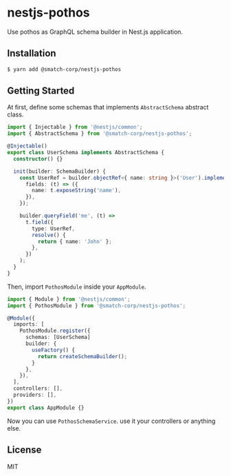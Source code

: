 # nestjs-pothos

Use pothos as GraphQL schema builder in Nest.js application.

## Installation

```bash
$ yarn add @smatch-corp/nestjs-pothos
```

## Getting Started

At first, define some schemas that implements `AbstractSchema` abstract class.

```typescript
import { Injectable } from '@nestjs/common';
import { AbstractSchema } from '@smatch-corp/nestjs-pothos';

@Injectable()
export class UserSchema implements AbstractSchema {
  constructor() {}

  init(builder: SchemaBuilder) {
    const UserRef = builder.objectRef<{ name: string }>('User').implement({
      fields: (t) => ({
        name: t.exposeString('name'),
      }),
    });

    builder.queryField('me', (t) =>
      t.field({
        type: UserRef,
        resolve() {
          return { name: 'John' };
        },
      })
    );
  }
}
```

Then, import `PothosModule` inside your `AppModule`.

```typescript
import { Module } from '@nestjs/common';
import { PothosModule } from '@smatch-corp/nestjs-pothos';

@Module({
  imports: [
    PothosModule.register({
      schemas: [UserSchema]
      builder: {
        useFactory() {
          return createSchemaBuilder();
        }
      },
    }),
  ],
  controllers: [],
  providers: [],
})
export class AppModule {}
```

Now you can use `PothosSchemaService`. use it your controllers or anything else.

## License

MIT
